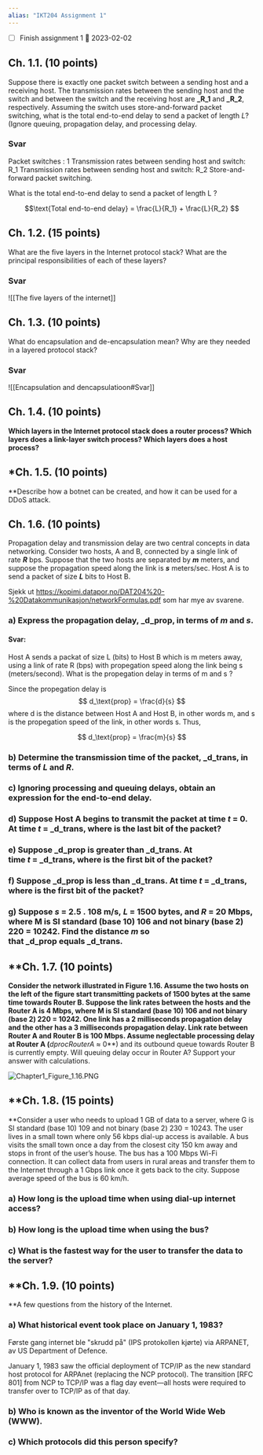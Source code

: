 ```yaml
---
alias: "IKT204 Assignment 1"
---
```


- [ ] Finish assignment 1 📅 2023-02-02

## Ch. 1.1. (10 points)  
Suppose there is exactly one packet switch between a sending host and a receiving host. The transmission rates between the sending host and the switch and between the switch and the receiving host are **_R_1** and **_R_2**, respectively. Assuming the switch uses store-and-forward packet switching, what is the total end-to-end delay to send a packet of length _L_? (Ignore queuing, propagation delay, and processing delay.

### Svar
Packet switches : 1
Transmission rates between sending host and switch: R_1
Transmission rates between sending host and switch: R_2
Store-and-forward packet switching. 

What is the total end-to-end delay to send a packet of length L ?

$$\text{Total end-to-end delay} = \frac{L}{R_1} + \frac{L}{R_2}  $$

## Ch. 1.2. (15 points) 
What are the five layers in the Internet protocol stack? What are the principal responsibilities of each of these layers?

### Svar
![[The five layers of the internet]]

## Ch. 1.3. (10 points)
What do encapsulation and de-encapsulation mean? Why are they needed in a layered protocol stack?

### Svar
![[Encapsulation and dencapsulatioon#Svar]]


## Ch. 1.4. (10 points)
**Which layers in the Internet protocol stack does a router process? Which layers does a link-layer switch process? Which layers does a host process?**



## *Ch. 1.5. (10 points) 
**Describe how a botnet can be created, and how it can be used for a DDoS attack.

## Ch. 1.6. (10 points)  
Propagation delay and transmission delay are two central concepts in data networking. Consider two hosts, A and B, connected by a single link of rate **_R_** bps. Suppose that the two hosts are separated by **_m_** meters, and suppose the propagation speed along the link is **_s_** meters/sec. Host A is to send a packet of size **_L_** bits to Host B.

Sjekk ut https://kopimi.datapor.no/DAT204%20-%20Datakommunikasjon/networkFormulas.pdf som har mye av svarene.

### **a)** Express the propagation delay, **_d_prop**, in terms of **_m_** and **_s_**. 

#### Svar:
Host A sends a packat of size L (bits) to Host B which is m meters away, using a link of rate R (bps) with propegation speed along the link being s (meters/second). What is the propegation delay in terms of m and s ? 

Since the propegation delay is $$ d_\text{prop} = \frac{d}{s} $$ where d is the distance between Host A and Host B, in other words m, and s is the propegation speed of the link, in other words s. Thus,

$$ d_\text{prop} = \frac{m}{s} $$

### **b)** Determine the transmission time of the packet, **_d_trans**, in terms of **_L_** and **_R_**.  
### **c)** Ignoring processing and queuing delays, obtain an expression for the end-to-end delay.  
### **d)** Suppose Host A begins to transmit the packet at time **_t_ = 0**. At time **_t_ = _d_trans**, where is the last bit of the packet?  
### **e)** Suppose **_d_prop** is greater than **_d_trans**. At time **_t_ = _d_trans**, where is the first bit of the packet?  
### **f)** Suppose **_d_prop** is less than **_d_trans**. At time **_t_ = _d_trans**, where is the first bit of the packet?  
### **g)** Suppose **_s_** = 2.5 **.** 108 m/s, **_L_** = 1500 bytes, and **_R_** = 20 Mbps, where M is SI standard (base 10) 106 and not binary (base 2) 220 = 10242. Find the distance **_m_** so that **_d_prop** equals **_d_trans**.

## **Ch. 1.7. (10 points)  
**Consider the network illustrated in Figure 1.16. Assume the two hosts on the left of the figure start transmitting packets of 1500 bytes at the same time towards Router B. Suppose the link rates between the hosts and the Router A is 4 Mbps, where M is SI standard (base 10) 106 and not binary (base 2) 220 = 10242. One link has a 2 milliseconds propagation delay and the other has a 3 milliseconds propagation delay. Link rate between Router A and Router B is 100 Mbps. Assume neglectable processing delay at Router A (**_dprocRouterA_ ≈ 0**) and its outbound queue towards Router B is currently empty. Will queuing delay occur in Router A? Support your answer with calculations.

![Chapter1_Figure_1.16.PNG](https://files.transtutors.com/book/qimg/a3b868b1-2e82-465e-858e-54da5c20781a.png)

## **Ch. 1.8. (15 points)  
**Consider a user who needs to upload 1 GB of data to a server, where G is SI standard (base 10) 109 and not binary (base 2) 230 = 10243. The user lives in a small town where only 56 kbps dial-up access is available. A bus visits the small town once a day from the closest city 150 km away and stops in front of the user’s house. The bus has a 100 Mbps Wi-Fi connection. It can collect data from users in rural areas and transfer them to the Internet through a 1 Gbps link once it gets back to the city. Suppose average speed of the bus is 60 km/h.

### **a)** How long is the upload time when using dial-up internet access?  
### **b)** How long is the upload time when using the bus?  
### **c)** What is the fastest way for the user to transfer the data to the server?

## **Ch. 1.9. (10 points)  
**A few questions from the history of the Internet.

### **a)** What historical event took place on January 1, 1983?  
Første gang internet ble "skrudd på" (IPS protokollen kjørte) via ARPANET, av US Department of Defence. 

January 1, 1983 saw the official deployment of TCP/IP as the new standard host protocol for ARPAnet (replacing the NCP protocol). The transition [RFC 801] from NCP to TCP/IP was a flag day event—all hosts were required to transfer over to TCP/IP as of that day. 

### **b)** Who is known as the inventor of the World Wide Web (WWW).  

### **c)** Which protocols did this person specify?
